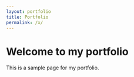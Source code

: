 ```yaml
---
layout: portfolio
title: Portfolio
permalink: /x/
---
```


# Welcome to my portfolio

This is a sample page for my portfolio.